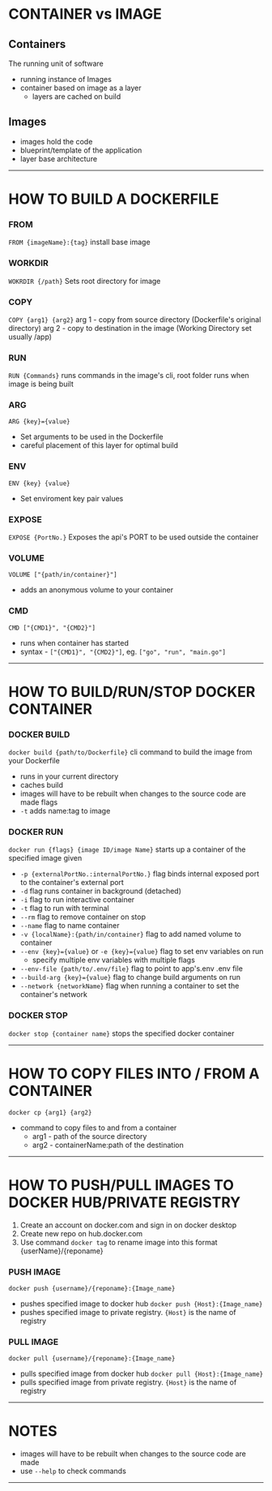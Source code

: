 # CONTAINER vs IMAGE

## Containers
The running unit of software
- running instance of Images
- container based on image as a layer
	- layers are cached on build

## Images
- images hold the code
-  blueprint/template of the application
- layer base architecture

---

# HOW TO BUILD A DOCKERFILE

### FROM
`FROM {imageName}:{tag}`
install base image

### WORKDIR
`WOKRDIR {/path}`
Sets root directory for image

### COPY
`COPY {arg1} {arg2}`
arg 1 - copy from source directory (Dockerfile's original directory)
arg 2 - copy to destination in the image (Working Directory set usually /app)

### RUN
`RUN {Commands}`
runs commands in the image's cli, root folder 
runs when image is being built

### ARG
`ARG {key}={value}`
- Set arguments to be used in the Dockerfile
- careful placement of this layer for optimal build

### ENV
`ENV {key} {value}`
- Set enviroment key pair values

### EXPOSE
`EXPOSE {PortNo.}`
Exposes the api's PORT to be used outside the container

### VOLUME
`VOLUME ["{path/in/container}"]`
- adds an anonymous volume to your container

### CMD
`CMD ["{CMD1}", "{CMD2}"]`
- runs when container has started
- syntax - `["{CMD1}", "{CMD2}"]`, eg. `["go", "run", "main.go"]`

---

# HOW TO BUILD/RUN/STOP DOCKER CONTAINER
### DOCKER BUILD
`docker build {path/to/Dockerfile}`
cli command to build the image from your Dockerfile
 - runs in your current directory
 - caches build
 - images will have to be rebuilt when changes to the source code are made
flags
- `-t` adds name:tag to image

### DOCKER RUN
`docker run {flags} {image ID/image Name}`
starts up a container of the specified image given
 - `-p {externalPortNo.:internalPortNo.}` flag binds internal exposed port to the container's external port
 - `-d` flag runs container in background (detached)
 - `-i` flag to run interactive container
 - `-t` flag to run with terminal
 - `--rm` flag to remove container on stop
 - `--name` flag to name container
 - `-v {localName}:{path/in/container}` flag to add named volume to container
 - `--env {key}={value}`  or `-e {key}={value}` flag to set env variables on run
	 - specify multiple env variables with multiple flags
 - `--env-file {path/to/.env/file}` flag to point to app's.env .env file
 - `--build-arg {key}={value}` flag to change build arguments on run
 - `--network {networkName}` flag when running a container to set the container's network

### DOCKER STOP
`docker stop {container name}`
stops the specified docker container

---

# HOW TO COPY FILES INTO / FROM A CONTAINER
`docker cp {arg1} {arg2}` 
- command to copy files to and from a container
	- arg1 - path of the source directory
	- arg2 - containerName:path of the destination

---

# HOW TO PUSH/PULL IMAGES TO DOCKER HUB/PRIVATE REGISTRY

1. Create an account on docker.com and sign in on docker desktop
2. Create new repo on hub.docker.com
3. Use command `docker tag`  to rename image into this format {userName}/{reponame}

### PUSH IMAGE
`docker push {username}/{reponame}:{Image_name}`
- pushes specified image to docker hub
`docker push {Host}:{Image_name}`
- pushes specified image to private registry. `{Host}` is the name of registry

### PULL IMAGE
`docker pull {username}/{reponame}:{Image_name}`
- pulls specified image from docker hub
`docker pull {Host}:{Image_name}`
- pulls specified image from private registry. `{Host}` is the name of registry

---

# NOTES
- images will have to be rebuilt when changes to the source code are made
- use `--help` to check commands

---
